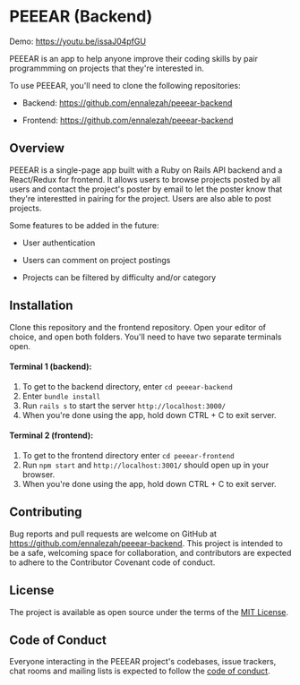# PEEEAR (Backend)

Demo: <a href="https://youtu.be/issaJ04pfGU" target="_blank">https://youtu.be/issaJ04pfGU</a>

PEEEAR is an app to help anyone improve their coding skills by pair programmming on projects that they're interested in.

To use PEEEAR, you'll need to clone the following repositories:

* Backend: <a href="https://github.com/ennalezah/peeear-backend" target="_blank">https://github.com/ennalezah/peeear-backend</a>

* Frontend: <a href="https://github.com/ennalezah/peeear-backend" target="_blank">https://github.com/ennalezah/peeear-backend</a>

## Overview

PEEEAR is a single-page app built with a Ruby on Rails API backend and a React/Redux for frontend. It allows users to browse projects posted by all users and contact the project's poster by email to let the poster know that they're interestted in pairing for the project. Users are also able to post projects.

Some features to be added in the future:

* User authentication

* Users can comment on project postings

* Projects can be filtered by difficulty and/or category

## Installation

Clone this repository and the frontend repository. Open your editor of choice, and open both folders. You'll need to have two separate terminals open.

#### Terminal 1 (backend):

1. To get to the backend directory, enter ```cd peeear-backend```
2. Enter ```bundle install```
3. Run ```rails s``` to start the server ```http://localhost:3000/```
4. When you're done using the app, hold down CTRL + C to exit server.

#### Terminal 2 (frontend):

1. To get to the frontend directory enter ```cd peeear-frontend```
2. Run ```npm start``` and ```http://localhost:3001/``` should open up in your browser. 
4. When you're done using the app, hold down CTRL + C to exit server.

## Contributing
Bug reports and pull requests are welcome on GitHub at https://github.com/ennalezah/peeear-backend. This project is intended to be a safe, welcoming space for collaboration, and contributors are expected to adhere to the Contributor Covenant code of conduct.

## License
The project is available as open source under the terms of the <a href="https://github.com/ennalezah/peeear-backend/blob/master/LICENCE" target="_blank">MIT License</a>.

## Code of Conduct
Everyone interacting in the PEEEAR project's codebases, issue trackers, chat rooms and mailing lists is expected to follow the <a href="https://github.com/ennalezah/peeear-backend/blob/master/CODE_OF_CONDUCT.md" target="_blank">code of conduct</a>.